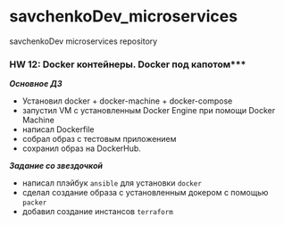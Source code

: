 # savchenkoDev_microservices
savchenkoDev microservices repository

### HW 12: Docker контейнеры. Docker под капотом***

***Основное ДЗ***
- Установил docker + docker-machine + docker-compose
- запустил VM с установленным Docker Engine при помощи Docker Machine
- написал Dockerfile
- собрал образ с тестовым приложением
- сохранил образ на DockerHub.

***Задание со звездочкой***
- написал плэйбук `ansible` для установки `docker`
- сделал создание образа с установленным докером с помощью `packer`
- добавил создание инстансов `terraform`
